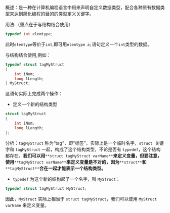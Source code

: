  

概述：是一种在计算机编程语言中用来声明自定义数据类型，配合各种原有数据类型来达到简化编程的目的的类型定义关键字。

用法:（重点在于与结构结合使用）
```c
typedef int elemtype;
```

此时`elemtype`等价于`int`,即可用`elemtype a;`语句定义一个`int`类型的数据。

与结构结合使用,例如：
```c
typedef struct tagMyStruct
{ 
    int iNum;
    long lLength;
} MyStruct;
```

这语句实际上完成两个操作：

-   定义一个新的结构类型
```c
struct tagMyStruct
{ 
    int iNum; 
    long lLength; 
};
```

分析：`tagMyStruct` 称为“tag”，即“标签”，实际上是一个临时名字，`struct`  关键字和 `tagMyStruct` 一起，构成了这个结构类型，不论是否有 `typedef`，这个结构都存在。**我们可以用**`**struct tagMyStruct varName**`**来定义变量，但要注意，使用**`**tagMyStruct varName**`**来定义变量是不对的，因为**`**struct**`**和**`**tagMyStruct**`**合在一起才能表示一个结构类型。**

-   `typedef` 为这个新的结构起了一个名字，叫 `MyStruct`：
```c
typedef struct tagMyStruct MyStruct;
```

因此，`MyStruct` 实际上相当于 `struct tagMyStruct`，我们可以使用 `MyStruct varName` 来定义变量。